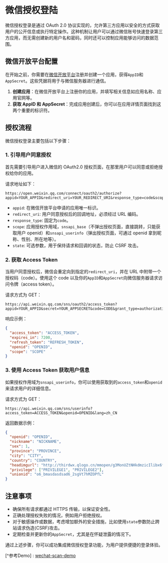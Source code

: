 # 微信授权登陆

微信授权登录是通过 OAuth 2.0 协议实现的，允许第三方应用以安全的方式获取用户的公开信息或执行特定操作。这种机制让用户可以通过微信账号快速登录第三方应用，而无需创建新的用户名和密码，同时还可以控制应用能够访问的数据范围。

## 微信开放平台配置

在开始之前，你需要在[微信开放平台](https://open.weixin.qq.com/)注册并创建一个应用，获得`AppID`和`AppSecret`。这些凭据将用于与微信服务器进行通信。

1. **创建应用**：在微信开放平台上注册你的应用，并填写相关信息如应用名称、应用官网等。
2. **获取 AppID 和 AppSecret**：完成应用创建后，你可以在应用详情页面找到这两个重要的标识符。

## 授权流程

微信授权登录主要包括以下步骤：

### 1. 引导用户同意授权

首先需要引导用户进入微信的 OAuth2.0 授权页面，在那里用户可以同意或拒绝授权给你的应用。

请求地址如下：

```
https://open.weixin.qq.com/connect/oauth2/authorize?appid=YOUR_APPID&redirect_uri=YOUR_REDIRECT_URI&response_type=code&scope=snsapi_userinfo&state=STATE#wechat_redirect
```

- `appid`: 在微信开放平台申请的应用唯一标识。
- `redirect_uri`: 用户同意授权后的回调地址，必须经过 URL 编码。
- `response_type`: 固定为`code`。
- `scope`: 应用授权作用域，`snsapi_base`（不弹出授权页面，直接跳转，只能获取用户 openid）和`snsapi_userinfo`（弹出授权页面，可通过 openid 拿到昵称、性别、所在地等）。
- `state`: 可选参数，用于保持请求和回调的状态，防止 CSRF 攻击。

### 2. 获取 Access Token

当用户同意授权后，微信会重定向到指定的`redirect_uri`，并在 URL 中附带一个授权码（code）。使用这个 code 以及你的`AppID`和`AppSecret`向微信服务器请求访问令牌（access token）。

请求方式为 GET：

```
https://api.weixin.qq.com/sns/oauth2/access_token?appid=YOUR_APPID&secret=YOUR_APPSECRET&code=CODE&grant_type=authorization_code
```

响应示例：

```json
{
  "access_token": "ACCESS_TOKEN",
  "expires_in": 7200,
  "refresh_token": "REFRESH_TOKEN",
  "openid": "OPENID",
  "scope": "SCOPE"
}
```

### 3. 使用 Access Token 获取用户信息

如果授权作用域为`snsapi_userinfo`，你可以使用获取到的`access_token`和`openid`来请求用户的详细信息。

请求方式为 GET：

```
https://api.weixin.qq.com/sns/userinfo?access_token=ACCESS_TOKEN&openid=OPENID&lang=zh_CN
```

返回数据示例：

```json
{
  "openid": "OPENID",
  "nickname": "NICKNAME",
  "sex": 1,
  "province": "PROVINCE",
  "city": "CITY",
  "country": "COUNTRY",
  "headimgurl": "http://thirdwx.qlogo.cn/mmopen/g3MonUZtNHkdmzicIlibx6fic45iasX9mSj9W6uWaibg68PQXfhrzJXnGsfYVIoWic/0",
  "privilege": ["PRIVILEGE1", "PRIVILEGE2"],
  "unionid": "o6_bmasdasdsad6_2sgVt7hMZOPfL"
}
```

## 注意事项

- 确保所有请求都通过 HTTPS 传输，以保证安全性。
- 正确处理授权失败的情况，例如用户拒绝授权。
- 对于敏感操作或数据，考虑增加额外的安全措施，比如使用`state`参数防止跨站请求伪造(CSRF)攻击。
- 定期检查并更新你的`AppSecret`，尤其是在怀疑泄露的情况下。

通过上述步骤，你可以成功集成微信授权登录功能，为用户提供便捷的登录体验。

[^参考Demo] : [wechat-scan-demo](https://gitee.com/basic-fort/wechat-scan-demo)
